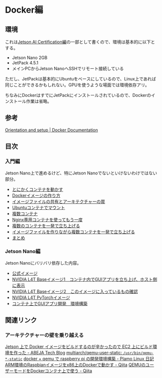# Docker編

## 環境

これは[Jetson AI Certification編](../jetsoncert/)の一部として書くので、環境は基本的に以下とする。

* Jetson Nano 2GB
* JetPack 4.5.1
* メインPCからJetson NanoへSSHでリモート接続している

ただし、JetPackは基本的にUbuntuをベースにしているので、Linux上であれば同じことができるかもしれない。GPUを使うような場面では環境依存アリ。

ちなみにDockerはすでにJetPackにインストールされているので、Dockerのインストール作業は省略。

## 参考

[Orientation and setup | Docker Documentation](https://docs.docker.com/get-started/)

## 目次

### 入門編

Jetson Nano上で進めるけど、特にJetson Nanoでないといけないわけではない部分。

* [とにかくコンテナを動かす](getting_started.html)
* [Dockerイメージの作り方](create_an_image.html)
* [イメージファイルの共有とアーキテクチャーの罠](share_the_image.html)
* [Ubuntuコンテナでマウント](mount_in_ubuntu.html)
* [複数コンテナ](multi_containers.html)
* [Nginx専用コンテナを使ってもう一度](specific_container.html)
* [複数のコンテナを一発で立ち上げる](docker_compose.html)
* [イメージファイルを作りながら複数コンテナを一発で立ち上げる](docker_compose_with_dockerfile.html)
* [まとめ](matome1.html)

### Jetson Nano編

Jetson Nanoにバリバリ依存した内容。

* [公式イメージ](jetson_containers.html)
* [NVIDIA L4T Baseイメージ1　コンテナ内でGUIアプリを立ち上げ、ホスト側に表示](l4t_base1.html)
* [NVIDIA L4T Baseイメージ2　このイメージに入っているもの確認](l4t_base2.html)
* [NVIDIA L4T PyTorchイメージ](pytorch_container.html)
* [コンテナ上でGUIアプリ開発　環境構築](gui_development.html)

## 関連リンク

### アーキテクチャーの壁を乗り越える

[Jetson 上で Docker イメージをビルドするのが辛かったので EC2 上にビルド環境を作った - ABEJA Tech Blog](https://tech-blog.abeja.asia/entry/environment-of-building-docker-image-for-jetson)
[multiarch/qemu-user-static: `/usr/bin/qemu-*-static`](https://github.com/multiarch/qemu-user-static)
[docker + qemu で raspberry pi の開発環境構築 - Plamo Linux 日記](https://toshi-mtk.hatenablog.com/entry/2020/07/20/200643)
[ARM環境のRaspbianイメージをx86上のDockerで動かす - Qiita](https://qiita.com/hishi/items/61652e2d9755e17630de)
[QEMUのユーザーモードをDockerコンテナ上で使う - Qiita](https://qiita.com/FGtatsuro/items/c5dd8fdb028fe8948c2e)


